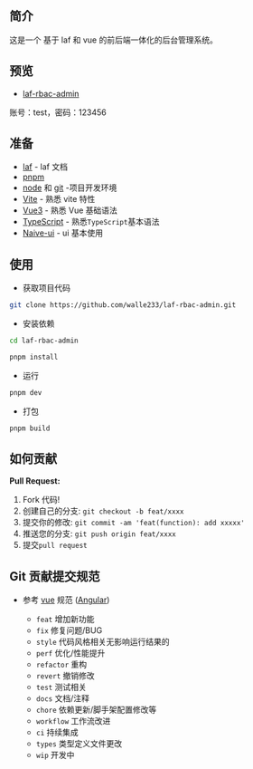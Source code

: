 ## 简介
这是一个 基于 laf 和 vue 的前后端一体化的后台管理系统。

## 预览
- [laf-rbac-admin](https://rjb00l-site.site.laf.run/#/login)

账号：test，密码：123456

## 准备

- [laf](https://doc.laf.run/) - laf 文档
- [pnpm](https://pnpm.io/)
- [node](http://nodejs.org/) 和 [git](https://git-scm.com/) -项目开发环境
- [Vite](https://vitejs.dev/) - 熟悉 vite 特性
- [Vue3](https://v3.vuejs.org/) - 熟悉 Vue 基础语法
- [TypeScript](https://www.typescriptlang.org/) - 熟悉`TypeScript`基本语法
- [Naive-ui](https://www.naiveui.com/) - ui 基本使用

## 使用

- 获取项目代码

```bash
git clone https://github.com/walle233/laf-rbac-admin.git
```

- 安装依赖

```bash
cd laf-rbac-admin

pnpm install

```

- 运行

```bash
pnpm dev
```

- 打包

```bash
pnpm build
```


## 如何贡献

**Pull Request:**

1. Fork 代码!
2. 创建自己的分支: `git checkout -b feat/xxxx`
3. 提交你的修改: `git commit -am 'feat(function): add xxxxx'`
4. 推送您的分支: `git push origin feat/xxxx`
5. 提交`pull request`

## Git 贡献提交规范

- 参考 [vue](https://github.com/vuejs/vue/blob/dev/.github/COMMIT_CONVENTION.md) 规范 ([Angular](https://github.com/conventional-changelog/conventional-changelog/tree/master/packages/conventional-changelog-angular))

  - `feat` 增加新功能
  - `fix` 修复问题/BUG
  - `style` 代码风格相关无影响运行结果的
  - `perf` 优化/性能提升
  - `refactor` 重构
  - `revert` 撤销修改
  - `test` 测试相关
  - `docs` 文档/注释
  - `chore` 依赖更新/脚手架配置修改等
  - `workflow` 工作流改进
  - `ci` 持续集成
  - `types` 类型定义文件更改
  - `wip` 开发中
